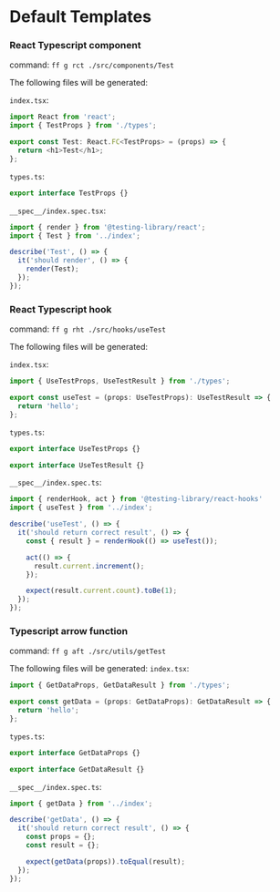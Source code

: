 # Default Templates

### React Typescript component
command: `ff g rct ./src/components/Test`

The following files will be generated:

`index.tsx`:
```typescript
import React from 'react';
import { TestProps } from './types';

export const Test: React.FC<TestProps> = (props) => {
  return <h1>Test</h1>;
};
```

`types.ts`:
```typescript
export interface TestProps {}
```

`__spec__/index.spec.tsx`:
```typescript
import { render } from '@testing-library/react';
import { Test } from '../index';

describe('Test', () => {
  it('should render', () => {
    render(Test);
  });
});
```

### React Typescript hook
command: `ff g rht ./src/hooks/useTest`

The following files will be generated:

`index.tsx`:
```typescript
import { UseTestProps, UseTestResult } from './types';

export const useTest = (props: UseTestProps): UseTestResult => {
  return 'hello';
};
```

`types.ts`:
```typescript
export interface UseTestProps {}

export interface UseTestResult {}
```

`__spec__/index.spec.ts`:
```typescript
import { renderHook, act } from '@testing-library/react-hooks'
import { useTest } from '../index';

describe('useTest', () => {
  it('should return correct result', () => {
    const { result } = renderHook(() => useTest());

    act(() => {
      result.current.increment();
    });

    expect(result.current.count).toBe(1);
  });
});
```

### Typescript arrow function
command: `ff g aft ./src/utils/getTest`

The following files will be generated:
`index.tsx`:
```typescript
import { GetDataProps, GetDataResult } from './types';

export const getData = (props: GetDataProps): GetDataResult => {
  return 'hello';
};
```

`types.ts`:
```typescript
export interface GetDataProps {}

export interface GetDataResult {}
```

`__spec__/index.spec.ts`:
```typescript
import { getData } from '../index';

describe('getData', () => {
  it('should return correct result', () => {
    const props = {};
    const result = {};

    expect(getData(props)).toEqual(result);
  });
});
```
